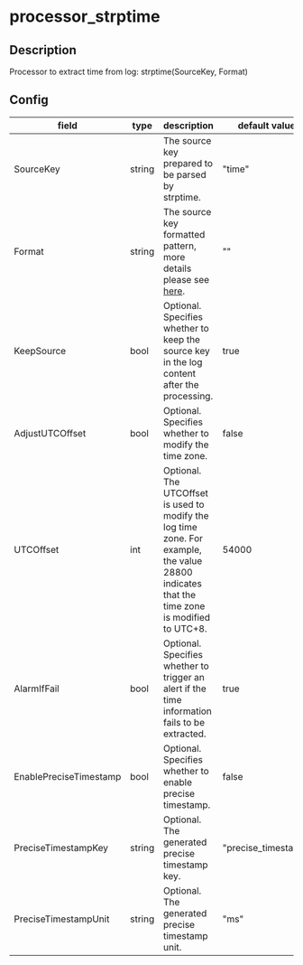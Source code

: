 # processor_strptime
## Description
Processor to extract time from log: strptime(SourceKey, Format)
## Config
|  field   |   type   |   description   | default value   |
| ---- | ---- | ---- | ---- |
|SourceKey|string|The source key prepared to be parsed by strptime.|"time"|
|Format|string|The source key formatted pattern, more details please see [here](https://golang.org/pkg/time/#Time.Format).|""|
|KeepSource|bool|Optional. Specifies whether to keep the source key in the log content after the processing.|true|
|AdjustUTCOffset|bool|Optional. Specifies whether to modify the time zone.|false|
|UTCOffset|int|Optional. The UTCOffset is used to modify the log time zone. For example, the value 28800 indicates that the time zone is modified to UTC+8.|54000|
|AlarmIfFail|bool|Optional. Specifies whether to trigger an alert if the time information fails to be extracted.|true|
|EnablePreciseTimestamp|bool|Optional. Specifies whether to enable precise timestamp.|false|
|PreciseTimestampKey|string|Optional. The generated precise timestamp key.|"precise_timestamp"|
|PreciseTimestampUnit|string|Optional. The generated precise timestamp unit.|"ms"|